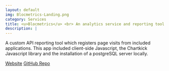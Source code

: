 ```yaml
---
layout: default
img: Blocmetrics-Landing.png
category: Services
title: <u>Blocmetrics</u> <br> An analytics service and reporting tool that you can use with web apps to track user activity and report results.
description: |
---
```

  A custom API reporting tool which registers page visits from included applications. This app included client-side Javascript, the Chartkick Javascript library and the installation of a postgreSQL server locally.  

  <a href="http://bwieber-blocmetrics.herokuapp.com/" class='btn btn-default btn-lg'> <i class="fa fa-star"> </i> <span class="network-name">Website</span></a>
  <a href="https://github.com/BWieber/Blocmetrics" class='btn btn-default btn-lg'> <i class="fa fa-github"> </i> <span class="network-name">GitHub Repo</span></a>
